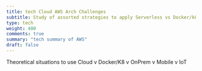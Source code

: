 ```yaml
---
title: tech Cloud AWS Arch Challenges
subtitle: Study of assorted strategies to apply Serverless vs Docker/k8
type: tech
weight: 400
comments: true
summary: "tech summary of AWS"
draft: false
---
```

Theoretical situations to use Cloud v Docker/K8 v OnPrem v Mobile v IoT

